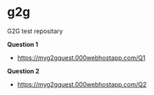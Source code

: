 # g2g
G2G test repositary

**Question 1**
- https://myg2gquest.000webhostapp.com/Q1


**Question 2**
- https://myg2gquest.000webhostapp.com/Q2
